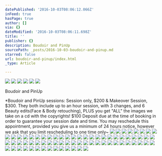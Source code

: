 ```yaml
---
datePublished: '2016-10-03T08:06:12.066Z'
inFeed: true
hasPage: true
author: []
via: {}
dateModified: '2016-10-03T08:06:11.698Z'
title: ''
publisher: {}
description: Boudoir and PinUp
sourcePath: _posts/2016-10-03-boudoir-and-pinup.md
starred: false
url: boudoir-and-pinup/index.html
_type: Article

---
```

![](https://the-grid-user-content.s3-us-west-2.amazonaws.com/8e08c6dc-dccf-4075-bde9-cb89b86e67c6.jpg)
![](https://the-grid-user-content.s3-us-west-2.amazonaws.com/5f2486b4-91b3-4da8-8ca5-fd0b095e42d7.jpg)
![](https://the-grid-user-content.s3-us-west-2.amazonaws.com/9b39576b-b8a4-4d32-97b6-4c19cc95ccee.jpg)
![](https://the-grid-user-content.s3-us-west-2.amazonaws.com/9a1f1e10-4c75-4f77-a9d7-c6cc8c26951e.jpg)
![](https://the-grid-user-content.s3-us-west-2.amazonaws.com/4cdf38e8-d7fd-41af-9965-9b8f9f4515ca.jpg)
![](https://the-grid-user-content.s3-us-west-2.amazonaws.com/61d4e518-2eb0-408a-b496-d396a6d1519c.jpg)

Boudoir and PinUp

\*Boudoir and PinUp sessions: Session only, $200 & Makeover Session, $300\. They both include up to an hour session, with 3 changes, and 6 Beauty edits(Face & Body retouching), PLUS you get "ALL" the images we take on a cd with the copyrights! $100 Deposit due at the time of booking in order to guarantee your session date and time. You may reschedule this appointment, provided you give us a minimum of 24 hours notice, however we ask that you limit rescheduling to one time only~
![](https://the-grid-user-content.s3-us-west-2.amazonaws.com/6d9b9166-2b5b-497f-b043-3d45d1422fb8.jpg)
![](https://s3-us-west-2.amazonaws.com/the-grid-img/p/c01297ed1ef1762241f955a2437989bcd1c9e597.jpg)
![](https://s3-us-west-2.amazonaws.com/the-grid-img/p/4df43fc0ab950b1c943ce4f8f8ec0e3052ea3fa3.jpg)
![](https://s3-us-west-2.amazonaws.com/the-grid-img/p/4650b38d35fdd47ac8e26aa48f59ff08e703326e.jpg)
![](https://s3-us-west-2.amazonaws.com/the-grid-img/p/d9f6b2091309aa4eb4c80064778b72e79f67f2cc.jpg)
![](https://the-grid-user-content.s3-us-west-2.amazonaws.com/5887b5d7-edf6-4098-8df7-845ff125e6dd.jpg)
![](https://the-grid-user-content.s3-us-west-2.amazonaws.com/0fcd0c3b-24d3-4200-b054-d1c7c7ef2bfa.jpg)
![](https://the-grid-user-content.s3-us-west-2.amazonaws.com/34b96db0-5caf-4156-80b0-de23e9b92f04.jpg)
![](https://the-grid-user-content.s3-us-west-2.amazonaws.com/24e63ddd-67e7-404e-8127-97a5891d96ce.jpg)
![](https://the-grid-user-content.s3-us-west-2.amazonaws.com/9e3fe709-692d-44e1-9022-608ce18f2996.jpg)
![](https://the-grid-user-content.s3-us-west-2.amazonaws.com/cdd99ef6-96ee-4561-a74a-e93c22a713b2.jpg)
![](https://the-grid-user-content.s3-us-west-2.amazonaws.com/d15aed1f-a8d0-4283-ad79-1105fe6030d9.jpg)
![](https://the-grid-user-content.s3-us-west-2.amazonaws.com/5e64aed9-1af8-4f40-8a01-99fe3b27b11d.jpg)
![](https://the-grid-user-content.s3-us-west-2.amazonaws.com/ae37df82-005b-4dfc-90ee-578e58033397.jpg)
![](https://the-grid-user-content.s3-us-west-2.amazonaws.com/ce8f84a8-4f5c-47ed-92aa-03f3035db6fc.jpg)
![](https://the-grid-user-content.s3-us-west-2.amazonaws.com/8d9ffa4b-343b-46a0-bbb6-28802cfab3a9.jpg)
![](https://the-grid-user-content.s3-us-west-2.amazonaws.com/77f16c75-3939-4b93-8702-3eb609a3136d.jpg)
![](https://s3-us-west-2.amazonaws.com/the-grid-img/p/9871245da2959013a3b157a1273cb965105a23d1.jpg)
![](https://the-grid-user-content.s3-us-west-2.amazonaws.com/cafb2938-b3c4-41e8-ab71-7067ae85b0d6.jpg)
![](https://s3-us-west-2.amazonaws.com/the-grid-img/p/44c33fd9d5c7f4767930576b2af95beb62df0b59.jpg)
![](https://the-grid-user-content.s3-us-west-2.amazonaws.com/abfc9d2e-3f53-4d21-a6a4-3c1b5c49b14e.jpg)
![](https://the-grid-user-content.s3-us-west-2.amazonaws.com/8274b295-4d92-4148-ab75-bb4736ab1727.jpg)
![](https://s3-us-west-2.amazonaws.com/the-grid-img/p/5b271d1326a4e4a6cfd1b8442f738c8354eed1ee.jpg)
![](https://the-grid-user-content.s3-us-west-2.amazonaws.com/8ae861ab-2122-4692-b271-3ed5fb2c8590.jpg)
![](https://the-grid-user-content.s3-us-west-2.amazonaws.com/23cb09cc-8a52-416e-93ee-fdfb34c80e64.jpg)
![](https://the-grid-user-content.s3-us-west-2.amazonaws.com/d3a3ca44-fb37-45a6-b27f-6a7d923eec4e.jpg)
![](https://the-grid-user-content.s3-us-west-2.amazonaws.com/fef44c9b-44d3-4d15-acd5-11e452e0cb49.jpg)
![](https://the-grid-user-content.s3-us-west-2.amazonaws.com/b84e0bec-6628-41b0-b8cd-6b81dd0db501.jpg)
![](https://the-grid-user-content.s3-us-west-2.amazonaws.com/5a307620-1913-4d59-8c91-a97bdc2dfcfb.jpg)
![](https://the-grid-user-content.s3-us-west-2.amazonaws.com/499148b5-5516-4dac-a870-0d3624c63858.jpg)
![](https://the-grid-user-content.s3-us-west-2.amazonaws.com/198dc2d3-c1f4-4102-b921-5641a937ae02.jpg)
![](https://the-grid-user-content.s3-us-west-2.amazonaws.com/78988ff7-90e1-47cd-811e-bd46d35d481c.jpg)
![](https://the-grid-user-content.s3-us-west-2.amazonaws.com/5fd50852-3a6f-464c-bba5-24e208b4323e.jpg)
![](https://the-grid-user-content.s3-us-west-2.amazonaws.com/a1fb9215-960b-497e-83b0-340b888c9122.jpg)
![](https://the-grid-user-content.s3-us-west-2.amazonaws.com/8e37f1d8-921b-4cda-bbe3-69c3f53a06ca.jpg)
![](https://the-grid-user-content.s3-us-west-2.amazonaws.com/34307dce-24e8-4028-8c4f-1b9f6c1b3fab.jpg)
![](https://the-grid-user-content.s3-us-west-2.amazonaws.com/a1c06901-4ea5-4074-a61b-f82406ea5c77.jpg)
![](https://the-grid-user-content.s3-us-west-2.amazonaws.com/7eed84b8-4845-4415-a596-90ee9339475d.jpg)
![](https://the-grid-user-content.s3-us-west-2.amazonaws.com/629fff82-5dce-4b23-bd36-99172fd887a0.jpg)
![](https://the-grid-user-content.s3-us-west-2.amazonaws.com/772b87b4-a2e8-47a4-9efd-f4649ff1774b.jpg)
![](https://the-grid-user-content.s3-us-west-2.amazonaws.com/47ae51bc-3951-46dc-8d10-0d66cc05834b.jpg)
![](https://the-grid-user-content.s3-us-west-2.amazonaws.com/a4a379c8-af49-4fc9-ba90-ab3e97a78c67.jpg)
![](https://the-grid-user-content.s3-us-west-2.amazonaws.com/3a766104-d562-4a79-9328-4b88c292d1e8.jpg)
![](https://the-grid-user-content.s3-us-west-2.amazonaws.com/4de93371-bd4a-47b5-8fc4-fe0902025f63.jpg)
![](https://the-grid-user-content.s3-us-west-2.amazonaws.com/14085b89-9ba4-4c3f-8f06-3e015aa596b9.jpg)
![](https://the-grid-user-content.s3-us-west-2.amazonaws.com/cf9dc9d7-da27-44ae-b151-9cfba16e1cfc.jpg)
![](https://the-grid-user-content.s3-us-west-2.amazonaws.com/d8f7b40e-8371-463a-8e4e-98627343ff35.jpg)
![](https://the-grid-user-content.s3-us-west-2.amazonaws.com/e7fa72f6-d274-4543-86f7-5b5ee24137a4.jpg)
![](https://the-grid-user-content.s3-us-west-2.amazonaws.com/0f2cc417-5894-4ff6-8eda-34d8c81a2c4a.jpg)
![](https://the-grid-user-content.s3-us-west-2.amazonaws.com/2f4af91e-da2d-4b55-8e29-44c1f6624a51.jpg)
![](https://the-grid-user-content.s3-us-west-2.amazonaws.com/e544c2ff-8659-4a04-9e60-344b45da64d8.jpg)
![](https://the-grid-user-content.s3-us-west-2.amazonaws.com/49e81487-2291-4019-a90b-ccd4bedd78cc.jpg)
![](https://the-grid-user-content.s3-us-west-2.amazonaws.com/e8ca6bd3-d1f9-437b-b2c4-cde029e60673.jpg)
![](https://the-grid-user-content.s3-us-west-2.amazonaws.com/a83c4e90-4b14-4f8c-8884-935ab2a5a594.jpg)
![](https://the-grid-user-content.s3-us-west-2.amazonaws.com/954e87c9-a1d7-4c46-b307-6dea1cd704bd.jpg)
![](https://the-grid-user-content.s3-us-west-2.amazonaws.com/5e4239a2-6a5e-430c-b25e-3105824be1f4.jpg)
![](https://the-grid-user-content.s3-us-west-2.amazonaws.com/33c45efc-b78a-4cdc-b30d-8cd4a841ce47.jpg)
![](https://the-grid-user-content.s3-us-west-2.amazonaws.com/e99fecc9-2bf9-4c3a-93fd-77122f48175c.jpg)
![](https://the-grid-user-content.s3-us-west-2.amazonaws.com/3a466824-1415-4c5b-ac50-d9cf1d531a31.jpg)
![](https://the-grid-user-content.s3-us-west-2.amazonaws.com/0f04037b-0f04-4d8f-a64e-29f5ec53e6e3.jpg)
![](https://the-grid-user-content.s3-us-west-2.amazonaws.com/8f1cd4fd-912b-432e-9d64-85c6395f94ef.jpg)
![](https://the-grid-user-content.s3-us-west-2.amazonaws.com/55e5fc09-a324-4959-b6d8-1e1d360c7c1e.jpg)
![](https://the-grid-user-content.s3-us-west-2.amazonaws.com/5503cbb2-225c-4b79-9141-89e6ee4cf711.jpg)
![](https://the-grid-user-content.s3-us-west-2.amazonaws.com/ce388edc-277f-4cfd-8f79-17f787d1b4fd.jpg)
![](https://imgflo.herokuapp.com/graph/2b2431f8e7ba7b0/8d195ea05a2bc66663aa2674326b4229/croprotate.jpg?cropheight=5100&cropwidth=3198&degrees=0&input=https%3A%2F%2Fthe-grid-user-content.s3-us-west-2.amazonaws.com%2Fc0d437eb-e4d8-4be0-a91c-2cca2fd49231.jpg&x=50&y=0)
![](https://the-grid-user-content.s3-us-west-2.amazonaws.com/e8af1562-8073-437f-9a19-b44db2e241c1.jpg)
![](https://the-grid-user-content.s3-us-west-2.amazonaws.com/9c626e72-3264-43a3-ad67-66d19052fc46.jpg)
![](https://the-grid-user-content.s3-us-west-2.amazonaws.com/202719a1-ff61-45c5-b220-ea4f57dbffdf.jpg)
![](https://the-grid-user-content.s3-us-west-2.amazonaws.com/9132632c-430b-436d-be9e-f38f942d43ef.jpg)
![](https://the-grid-user-content.s3-us-west-2.amazonaws.com/06a39503-ab1c-449c-9647-8d29f477fea0.jpg)
![](https://the-grid-user-content.s3-us-west-2.amazonaws.com/864b602a-97eb-4b8e-8ecf-5576f61d4eab.jpg)
![](https://the-grid-user-content.s3-us-west-2.amazonaws.com/e49e5335-c53b-4257-9af1-da6e17b68688.jpg)